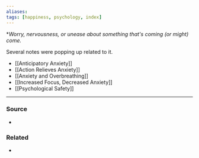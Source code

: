 ```yaml
---
aliases: 
tags: [happiness, psychology, index]
---
```

**Worry, nervousness, or unease about something that's coming (or *might*) come.*

Several notes were popping up related to it.
- [[Anticipatory Anxiety]]
- [[Action Relieves Anxiety]]
- [[Anxiety and Overbreathing]]
- [[Increased Focus, Decreased Anxiety]]
- [[Psychological Safety]]

---
### Source
- 

### Related
- 
 